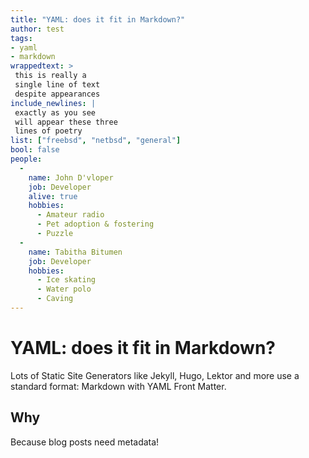 ```yaml
---
title: "YAML: does it fit in Markdown?"
author: test
tags:
- yaml
- markdown
wrappedtext: >
 this is really a
 single line of text
 despite appearances
include_newlines: |
 exactly as you see
 will appear these three
 lines of poetry
list: ["freebsd", "netbsd", "general"]
bool: false
people:
  - 
    name: John D'vloper
    job: Developer
    alive: true
    hobbies:
      - Amateur radio
      - Pet adoption & fostering
      - Puzzle
  - 
    name: Tabitha Bitumen
    job: Developer
    hobbies:
      - Ice skating
      - Water polo
      - Caving
---
```


# YAML: does it fit in Markdown?

Lots of Static Site Generators like Jekyll, Hugo, Lektor and more use
a standard format: Markdown with YAML Front Matter.

Why
---

Because blog posts need metadata!


